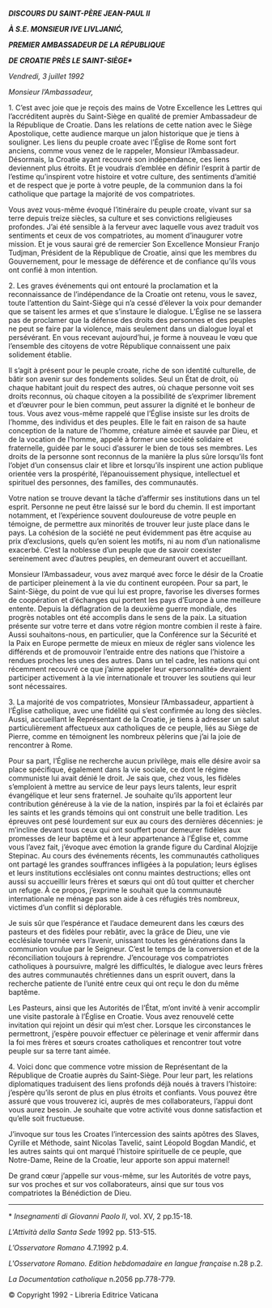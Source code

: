***DISCOURS DU SAINT-PÈRE JEAN-PAUL II***

***À S.E. MONSIEUR IVE LIVLJANIĆ,***

***PREMIER AMBASSADEUR DE LA RÉPUBLIQUE***

***DE CROATIE PRÈS LE SAINT-SIÈGE\****

*Vendredi, 3 juillet 1992*

*Monsieur l’Ambassadeur,*

1\. C’est avec joie que je reçois des mains de Votre Excellence les Lettres qui l’accréditent auprès du Saint-Siège en qualité de premier Ambassadeur de la République de Croatie. Dans les relations de cette nation avec le Siège Apostolique, cette audience marque un jalon historique que je tiens à souligner. Les liens du peuple croate avec l’Église de Rome sont fort anciens, comme vous venez de le rappeler, Monsieur l’Ambassadeur. Désormais, la Croatie ayant recouvré son indépendance, ces liens deviennent plus étroits. Et je voudrais d’emblée en définir l’esprit à partir de l’estime qu’inspirent votre histoire et votre culture, des sentiments d’amitié et de respect que je porte à votre peuple, de la communion dans la foi catholique que partage la majorité de vos compatriotes.

Vous avez vous-même évoqué l’itinéraire du peuple croate, vivant sur sa terre depuis treize siècles, sa culture et ses convictions religieuses profondes. J’ai été sensible à la ferveur avec laquelle vous avez traduit vos sentiments et ceux de vos compatriotes, au moment d’inaugurer votre mission. Et je vous saurai gré de remercier Son Excellence Monsieur Franjo Tudjman, Président de la République de Croatie, ainsi que les membres du Gouvernement, pour le message de déférence et de confiance qu’ils vous ont confié à mon intention.

2\. Les graves événements qui ont entouré la proclamation et la reconnaissance de l’indépendance de la Croatie ont retenu, vous le savez, toute l’attention du Saint-Siège qui n’a cessé d’élever la voix pour demander que se taisent les armes et que s’instaure le dialogue. L’Église ne se lassera pas de proclamer que la défense des droits des personnes et des peuples ne peut se faire par la violence, mais seulement dans un dialogue loyal et persévérant. En vous recevant aujourd’hui, je forme à nouveau le vœu que l’ensemble des citoyens de votre République connaissent une paix solidement établie.

Il s’agit à présent pour le peuple croate, riche de son identité culturelle, de bâtir son avenir sur des fondements solides. Seul un État de droit, où chaque habitant jouit du respect des autres, où chaque personne voit ses droits reconnus, où chaque citoyen a la possibilité de s’exprimer librement et d’œuvrer pour le bien commun, peut assurer la dignité et le bonheur de tous. Vous avez vous-même rappelé que l’Église insiste sur les droits de l’homme, des individus et des peuples. Elle le fait en raison de sa haute conception de la nature de l’homme, créature aimée et sauvée par Dieu, et de la vocation de l’homme, appelé à former une société solidaire et fraternelle, guidée par le souci d’assurer le bien de tous ses membres. Les droits de la personne sont reconnus de la manière la plus sûre lorsqu’ils font l’objet d’un consensus clair et libre et lorsqu’ils inspirent une action publique orientée vers la prospérité, l’épanouissement physique, intellectuel et spirituel des personnes, des familles, des communautés.

Votre nation se trouve devant la tâche d’affermir ses institutions dans un tel esprit. Personne ne peut être laissé sur le bord du chemin. Il est important notamment, et l’expérience souvent douloureuse de votre peuple en témoigne, de permettre aux minorités de trouver leur juste place dans le pays. La cohésion de la société ne peut évidemment pas être acquise au prix d’exclusions, quels qu’en soient les motifs, ni au nom d’un nationalisme exacerbé. C’est la noblesse d’un peuple que de savoir coexister sereinement avec d’autres peuples, en demeurant ouvert et accueillant.

Monsieur l’Ambassadeur, vous avez marqué avec force le désir de la Croatie de participer pleinement à la vie du continent européen. Pour sa part, le Saint-Siège, du point de vue qui lui est propre, favorise les diverses formes de coopération et d’échanges qui portent les pays d’Europe à une meilleure entente. Depuis la déflagration de la deuxième guerre mondiale, des progrès notables ont été accomplis dans le sens de la paix. La situation présente sur votre terre et dans votre région montre combien il reste à faire. Aussi souhaitons-nous, en particulier, que la Conférence sur la Sécurité et la Paix en Europe permette de mieux en mieux de régler sans violence les différends et de promouvoir l’entraide entre des nations que l’histoire a rendues proches les unes des autres. Dans un tel cadre, les nations qui ont récemment recouvré ce que j’aime appeler leur «personnalité» devraient participer activement à la vie internationale et trouver les soutiens qui leur sont nécessaires.

3\. La majorité de vos compatriotes, Monsieur l’Ambassadeur, appartient à l’Église catholique, avec une fidélité qui s’est confirmée au long des siècles. Aussi, accueillant le Représentant de la Croatie, je tiens à adresser un salut particulièrement affectueux aux catholiques de ce peuple, liés au Siège de Pierre, comme en témoignent les nombreux pèlerins que j’ai la joie de rencontrer à Rome.

Pour sa part, l’Église ne recherche aucun privilège, mais elle désire avoir sa place spécifique, également dans la vie sociale, ce dont le régime communiste lui avait dénié le droit. Je sais que, chez vous, les fidèles s’emploient à mettre au service de leur pays leurs talents, leur esprit évangélique et leur sens fraternel. Je souhaite qu’ils apportent leur contribution généreuse à la vie de la nation, inspirés par la foi et éclairés par les saints et les grands témoins qui ont construit une belle tradition. Les épreuves ont pesé lourdement sur eux au cours des dernières décennies: je m’incline devant tous ceux qui ont souffert pour demeurer fidèles aux promesses de leur baptême et à leur appartenance à l’Église et, comme vous l’avez fait, j’évoque avec émotion la grande figure du Cardinal Alojzije Stepinac. Au cours des événements récents, les communautés catholiques ont partagé les grandes souffrances infligées à la population; leurs églises et leurs institutions ecclésiales ont connu maintes destructions; elles ont aussi su accueillir leurs frères et sœurs qui ont dû tout quitter et chercher un refuge. À ce propos, j’exprime le souhait que la communauté internationale ne ménage pas son aide à ces réfugiés très nombreux, victimes d’un conflit si déplorable.

Je suis sûr que l’espérance et l’audace demeurent dans les cœurs des pasteurs et des fidèles pour rebâtir, avec la grâce de Dieu, une vie ecclésiale tournée vers l’avenir, unissant toutes les générations dans la communion voulue par le Seigneur. C’est le temps de la conversion et de la réconciliation toujours à reprendre. J’encourage vos compatriotes catholiques à poursuivre, malgré les difficultés, le dialogue avec leurs frères des autres communautés chrétiennes dans un esprit ouvert, dans la recherche patiente de l’unité entre ceux qui ont reçu le don du même baptême.

Les Pasteurs, ainsi que les Autorités de l’État, m’ont invité à venir accomplir une visite pastorale à l’Église en Croatie. Vous avez renouvelé cette invitation qui rejoint un désir qui m’est cher. Lorsque les circonstances le permettront, j’espère pouvoir effectuer ce pèlerinage et venir affermir dans la foi mes frères et sœurs croates catholiques et rencontrer tout votre peuple sur sa terre tant aimée.

4\. Voici donc que commence votre mission de Représentant de la République de Croatie auprès du Saint-Siège. Pour leur part, les relations diplomatiques traduisent des liens profonds déjà noués à travers l’histoire: j’espère qu’ils seront de plus en plus étroits et confiants. Vous pouvez être assuré que vous trouverez ici, auprès de mes collaborateurs, l’appui dont vous aurez besoin. Je souhaite que votre activité vous donne satisfaction et qu’elle soit fructueuse.

J’invoque sur tous les Croates l’intercession des saints apôtres des Slaves, Cyrille et Méthode, saint Nicolas Tavelić, saint Léopold Bogdan Mandić, et les autres saints qui ont marqué l’histoire spirituelle de ce peuple, que Notre-Dame, Reine de la Croatie, leur apporte son appui maternel!

De grand cœur j’appelle sur vous-même, sur les Autorités de votre pays, sur vos proches et sur vos collaborateurs, ainsi que sur tous vos compatriotes la Bénédiction de Dieu.

* * *

\* *Insegnamenti di Giovanni Paolo II*, vol. XV, 2 pp.15-18.

*L'Attività della Santa Sede* 1992 pp. 513-515.

*L’Osservatore Romano* 4.7.1992 p.4.

*L'Osservatore Romano. Edition hebdomadaire en langue française* n.28 p.2.

*La Documentation catholique* n.2056 pp.778-779.

© Copyright 1992 - Libreria Editrice Vaticana